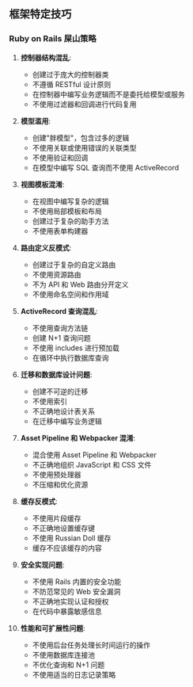 ## 框架特定技巧

### Ruby on Rails 屎山策略

1. **控制器结构混乱**:
   - 创建过于庞大的控制器类
   - 不遵循 RESTful 设计原则
   - 在控制器中编写业务逻辑而不是委托给模型或服务
   - 不使用过滤器和回调进行代码复用

2. **模型滥用**:
   - 创建"胖模型"，包含过多的逻辑
   - 不使用关联或使用错误的关联类型
   - 不使用验证和回调
   - 在模型中编写 SQL 查询而不使用 ActiveRecord

3. **视图模板混淆**:
   - 在视图中编写复杂的逻辑
   - 不使用局部模板和布局
   - 创建过于复杂的助手方法
   - 不使用表单构建器

4. **路由定义反模式**:
   - 创建过于复杂的自定义路由
   - 不使用资源路由
   - 不为 API 和 Web 路由分开定义
   - 不使用命名空间和作用域

5. **ActiveRecord 查询混乱**:
   - 不使用查询方法链
   - 创建 N+1 查询问题
   - 不使用 includes 进行预加载
   - 在循环中执行数据库查询

6. **迁移和数据库设计问题**:
   - 创建不可逆的迁移
   - 不使用索引
   - 不正确地设计表关系
   - 在迁移中编写业务逻辑

7. **Asset Pipeline 和 Webpacker 混淆**:
   - 混合使用 Asset Pipeline 和 Webpacker
   - 不正确地组织 JavaScript 和 CSS 文件
   - 不使用预处理器
   - 不压缩和优化资源

8. **缓存反模式**:
   - 不使用片段缓存
   - 不正确地设置缓存键
   - 不使用 Russian Doll 缓存
   - 缓存不应该缓存的内容

9. **安全实现问题**:
   - 不使用 Rails 内置的安全功能
   - 不防范常见的 Web 安全漏洞
   - 不正确地实现认证和授权
   - 在代码中暴露敏感信息

10. **性能和可扩展性问题**:
    - 不使用后台任务处理长时间运行的操作
    - 不使用数据库连接池
    - 不优化查询和 N+1 问题
    - 不使用适当的日志记录策略 